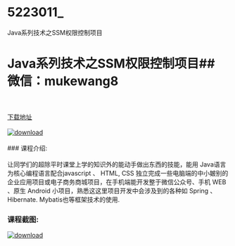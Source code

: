 # 5223011_
Java系列技术之SSM权限控制项目
# Java系列技术之SSM权限控制项目## 微信：mukewang8
<br/></br>[下载地址](http://www.36tz.cn/article/5223011 "下载地址")
<br/></br>[![download](http://36tz.cn/muke_img/2022_02_1-51-300x164.png "下载地址")](http://www.36tz.cn/article/5223011 "下载地址")
<br/></br>### 课程介绍:<br/></br>让同学们的超除平时课堂上学的知识外的能动手做出东西的技能，能用 Java语言为核心编程语言配合javascript 、 HTML, CSS 独立完成一些电脑端的中小皴别的企业应用项目或电子商务商城项目，在手机端能开发整于微信公众号、手机 WEB 、原生 Android 小项目，熟悉这这里项目开发中会涉及到的各种如 Spring 、 Hibernate. Mybatis也等框架技术的使用.

### 课程截图:
[![download](http://36tz.cn/muke_img/2022_02_2-63.png "下载地址")](http://www.36tz.cn/article/5223011 "下载地址")
